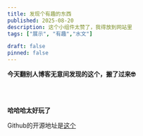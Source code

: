 ```yaml
---
title: 发现个有趣的东西
published: 2025-08-20
description: 这个小组件太赞了，我得放到网站里
tags: ["展示", "有趣","水文"]

draft: false
pinned: false
---
```

**今天翻别人博客无意间发现的这个，搬了过来🤓**

</br></br>

<div data-sakana data-size="200" data-character="chisato" data-controls="false" data-draggable="true" data-align="center" data-margin="2rem auto"></div>

**哈哈哈太好玩了**

<div data-sakana data-size="500" data-character="chisato" data-controls="false" data-draggable="true" data-align="center" data-margin="2rem auto" data-image="https://bili-proxy.api.chenhen.top/bfs/openplatform/4a9b5bb219bb1f11b65db7a15460ce077cf461d2.png@.webp"></div>


<div data-sakana data-size="130" data-character="takina" data-controls="false" data-draggable="true" data-align="center" data-margin="2rem auto"></div><div data-sakana data-align="left"></div><div data-sakana data-align="right"></div>






Github的开源地址是[这个](https://github.com/dsrkafuu/sakana-widget)

